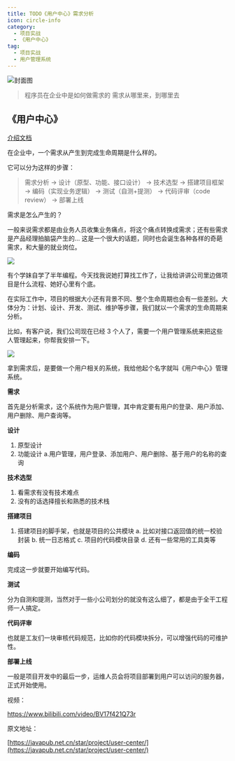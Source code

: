```yaml
---
title: TODO《用户中心》需求分析
icon: circle-info
category:
  - 项目实战
  - 《用户中心》
tag:
  - 项目实战
  - 用户管理系统
---
```



![封面图](https://javapub-common-oss.oss-cn-beijing.aliyuncs.com/javapub/202406262030831.png)


> 程序员在企业中是如何做需求的
> 需求从哪里来，到哪里去



## 《用户中心》

[介绍文档](https://kazjsfecs3y.feishu.cn/wiki/QJDwwM5bbi2nT9k6laycWm4ynad)






在企业中，一个需求从产生到完成生命周期是什么样的。

它可以分为这样的步骤：

> 需求分析 -> 设计（原型、功能、接口设计） -> 技术选型 -> 搭建项目框架 -> 编码（实现业务逻辑） -> 测试（自测+提测） -> 代码评审（code review） -> 部署上线



需求是怎么产生的？

一般来说需求都是由业务人员收集业务痛点，将这个痛点转换成需求；还有些需求是产品经理拍脑袋产生的... 这是一个很大的话题，同时也会诞生各种各样的奇葩需求，和大量的就业岗位。


![](https://javapub-common-oss.oss-cn-beijing.aliyuncs.com/javapub/202406262010340.png)


有个学妹自学了半年编程。今天找我说她打算找工作了，让我给讲讲公司里边做项目是什么流程、她好心里有个底。

在实际工作中，项目的根据大小还有背景不同、整个生命周期也会有一些差别。大体分为：计划、设计、开发、测试、维护等步骤，我们就以一个需求的生命周期来分析。

比如，有客户说，我们公司现在已经 3 个人了，需要一个用户管理系统来把这些人管理起来，你帮我安排一下。


![](https://javapub-common-oss.oss-cn-beijing.aliyuncs.com/javapub/202406262015236.png)


拿到需求后，是要做一个用户相关的系统，我给他起个名字就叫《用户中心》管理系统。



**需求**

首先是分析需求，这个系统作为用户管理，其中肯定要有用户的登录、用户添加、用户删除、用户查询等。


**设计**

1. 原型设计
2. 功能设计
  a.用户管理，用户登录、添加用户、用户删除、基于用户的名称的查询



**技术选型**

1. 看需求有没有技术难点
2. 没有的话选择擅长和熟悉的技术栈


**搭建项目**

1. 搭建项目的脚手架，也就是项目的公共模块
  a. 比如对接口返回值的统一校验封装
  b. 统一日志格式
  c. 项目的代码模块目录
  d. 还有一些常用的工具类等



**编码**

完成这一步就要开始编写代码。


**测试**

分为自测和提测，当然对于一些小公司划分的就没有这么细了，都是由于全干工程师一人搞定。



**代码评审**

也就是工友们一块审核代码规范，比如你的代码模块拆分，可以增强代码的可维护性。

**部署上线**

一般是项目开发中的最后一步，运维人员会将项目部署到用户可以访问的服务器，正式开始使用。




视频： 

https://www.bilibili.com/video/BV17f421Q73r



原文地址： 

[https://javapub.net.cn/star/project/user-center/](https://javapub.net.cn/star/project/user-center/)






